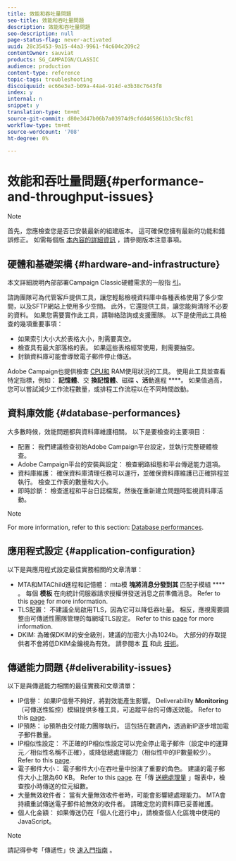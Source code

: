 ```yaml
---
title: 效能和吞吐量問題
seo-title: 效能和吞吐量問題
description: 效能和吞吐量問題
seo-description: null
page-status-flag: never-activated
uuid: 28c35453-9a15-44a3-9961-f4c604c209c2
contentOwner: sauviat
products: SG_CAMPAIGN/CLASSIC
audience: production
content-type: reference
topic-tags: troubleshooting
discoiquuid: ec66e3e3-b09a-44a4-914d-e3b38c7643f8
index: y
internal: n
snippet: y
translation-type: tm+mt
source-git-commit: d80e3d47b06b7a03974d9cfdd465861b3c5bcf81
workflow-type: tm+mt
source-wordcount: '708'
ht-degree: 0%

---
```



# 效能和吞吐量問題{#performance-and-throughput-issues}

>[!NOTE]
>
>首先，您應檢查您是否已安裝最新的組建版本。 這可確保您擁有最新的功能和錯誤修正。 如需每個版 [本內容的詳細資訊](https://docs.campaign.adobe.com/doc/AC/en/RN.html) ，請參閱版本注意事項。

## 硬體和基礎架構 {#hardware-and-infrastructure}

本文詳細說明內部部署Campaign Classic硬體需求的一般指 [引](https://helpx.adobe.com/campaign/kb/hardware-sizing-guide.html)。

諮詢團隊可為代管客戶提供工具，讓您輕鬆檢視資料庫中各種表格使用了多少空間，以及SFTP網站上使用多少空間。 此外，它還提供工具，讓您能夠清除不必要的資料。 如果您需要實作此工具，請聯絡諮詢或支援團隊。 以下是使用此工具檢查的幾項重要事項：

* 如果索引大小大於表格大小，則需要真空。
* 檢查具有最大部落格的表。 如果這些表格經常使用，則需要抽空。
* 封鎖資料庫可能會導致電子郵件停止傳送。

Adobe Campaign也提供檢查 [CPU和](../../production/using/monitoring-processes.md#manual-monitoring) RAM使用狀況的工具。 使用此工具並查看特定指標，例如： **記憶體**、交 **換記憶體**、磁碟 **、活**&#x200B;動進程 ****。 如果值過高，您可以嘗試減少工作流程數量，或排程工作流程以在不同時間啟動。

## 資料庫效能 {#database-performances}

大多數時候，效能問題都與資料庫維護相關。 以下是要檢查的主要項目：

* 配置： 我們建議檢查初始Adobe Campaign平台設定，並執行完整硬體檢查。
* Adobe Campaign平台的安裝與設定： 檢查網路組態和平台傳遞能力選項。
* 資料庫維護： 確保資料庫清理任務可以運行，並確保資料庫維護已正確排程並執行。 檢查工作表的數量和大小。
* 即時診斷： 檢查進程和平台日誌檔案，然後在重新建立問題時監視資料庫活動。

>[!NOTE]
>
>For more information, refer to this section: [Database performances](../../production/using/database-performances.md).

## 應用程式設定 {#application-configuration}

以下是與應用程式設定最佳實務相關的文章清單：

* MTA和MTAChild進程和記憶體： mta模 **塊將消息分發到其** 匹配子模組 **** 。 每個 **模板** 在向統計伺服器請求授權併發送消息之前準備消息。 Refer to this [page](../../installation/using/email-deliverability.md) for more information.
* TLS配置： 不建議全局啟用TLS，因為它可以降低吞吐量。 相反，應視需要調整由可傳遞性團隊管理的每網域TLS設定。 Refer to this [page](../../installation/using/email-deliverability.md#mx-configuration) for more information.
* DKIM: 為確保DKIM的安全級別，建議的加密大小為1024b。 大部分的存取提供者不會將低DKIM金鑰視為有效。 請參閱本 [頁](../../delivery/using/technical-recommendations.md#dkim) 和此 [技術](https://helpx.adobe.com/campaign/kb/domain-name-delegation.html)。

## 傳遞能力問題 {#deliverability-issues}

以下是與傳遞能力相關的最佳實務和文章清單：

* IP信譽： 如果IP信譽不夠好，將對效能產生影響。 Deliverability **Monitoring** （可傳送性監控）模組提供多種工具，可追蹤平台的可傳送效能。 Refer to this [page](../../delivery/using/monitoring-deliverability.md).
* IP預熱： ip預熱由交付能力團隊執行。 這包括在數週內，透過新IP逐步增加電子郵件數量。
* IP相似性設定： 不正確的IP相似性設定可以完全停止電子郵件（設定中的運算元／相似性名稱不正確），或降低總處理能力（相似性中的IP數量較少）。 Refer to this [page](../../installation/using/email-deliverability.md#list-of-ip-addresses-to-use).
* 電子郵件大小： 電子郵件大小在吞吐量中扮演了重要的角色。 建議的電子郵件大小上限為60 KB。 Refer to this [page](https://helpx.adobe.com/legal/product-descriptions/campaign.html). 在「傳 [送總處理量](../../reporting/using/delivery-reports.md#delivery-throughput) 」報表中，檢查按小時傳送的位元組數。
* 大量無效收件者： 當有大量無效收件者時，可能會影響總處理能力。 MTA會持續重試傳送電子郵件給無效的收件者。 請確定您的資料庫已妥善維護。
* 個人化金額： 如果傳送仍在「個人化進行中」，請檢查個人化區塊中使用的JavaScript。

>[!NOTE]
>
>請記得參考「傳遞性」快 [速入門指南](https://docs.campaign.adobe.com/doc/AC/getting_started/EN/deliverability.html) 。

